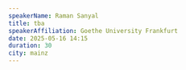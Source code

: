 ```yaml
---
speakerName: Raman Sanyal
title: tba
speakerAffiliation: Goethe University Frankfurt
date: 2025-05-16 14:15
duration: 30
city: mainz
---
```

